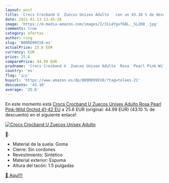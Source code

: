 ```yaml
---
layout: post
title: 'Crocs Crocband U  Zuecos Unisex Adulto   con un 43.10 % de descuento'
date: 2021-01-13 12:45:28
image: 'https://m.media-amazon.com/images/I/31i4YgxfGBL._SL200_.jpg'
comments: true
category: ofertas
author: ring
slug: 'B00RD99IV8-es'
actualPrice: 25.6 EUR
currency: EUR
price: 25.6
comparePrice: 44.99 EUR
prodname: 'Crocs Crocband U  Zuecos Unisex Adulto  Rosa  Pearl Pink-Wild Orchid   41-42 EU'
country: 'es'
flag: '🇪🇸'
buyurl: 'https://www.amazon.es/dp/B00RD99IV8/?tag=tolees-21'
descuento: '43.10'
average: '25.6'
---
```


En este momento está [Crocs Crocband U  Zuecos Unisex Adulto  Rosa  Pearl Pink-Wild Orchid   41-42 EU](https://www.amazon.es/dp/B00RD99IV8/?tag=tolees-21) a 25.6 EUR (original: 44.99 EUR) (43.10 %  de descuento) en el siguiente enlace!

[![Crocs Crocband U  Zuecos Unisex Adulto  ](https://m.media-amazon.com/images/I/31i4YgxfGBL._SL200_.jpg)](https://www.amazon.es/dp/B00RD99IV8/?tag=tolees-21)

🔎:

- Material de la suela: Goma
- Cierre: Sin cordones
- Revestimiento: Sintético
- Material exterior: Espuma
- Altura del tacón: 1.5 pulgadas

[🛒 Aquí!!!](https://www.amazon.es/dp/B00RD99IV8/?tag=tolees-21)

